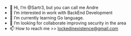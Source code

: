 - 👋 Hi, I’m @Sartr3, but you can call me Andre
- 👀 I’m interested in work with BackEnd Development
- 🌱 I’m currently learning Go language.
- 💞️ I’m looking for collaborate improving security in the area
- 📫 How to reach me >> lockedinexistence@gmail.com

<!---
  Eu sou brasileiro e estou estudando para me ingressar na área.
--->
